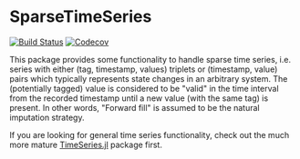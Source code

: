 # SparseTimeSeries

[![Build Status](https://api.travis-ci.com/jonalm/SparseTimeSeries.jl.svg?branch=master)](https://travis-ci.com/jonalm/SparseTimeSeries.jl)
[![Codecov](https://codecov.io/gh/jonalm/SparseTimeSeries.jl/branch/master/graph/badge.svg)](https://codecov.io/gh/jonalm/SparseTimeSeries.jl)

This package provides some functionality to handle sparse time series, i.e. series with either (tag, timestamp, values) triplets or (timestamp, value) pairs which typically represents state changes in an arbitrary system. The (potentially tagged) value is considered to be "valid" in the time interval from the recorded timestamp until a new value (with the same tag) is present. In other words, "Forward fill" is assumed to be the natural imputation strategy.

If you are looking for general time series functionality, check out the much more mature
[TimeSeries.jl](https://github.com/JuliaStats/TimeSeries.jl) package first.
